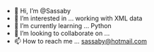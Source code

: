 - 👋 Hi, I’m @Sassaby
- 👀 I’m interested in ... working with XML data
- 🌱 I’m currently learning ... Python
- 💞️ I’m looking to collaborate on ...
- 📫 How to reach me ... sassaby@hotmail.com

<!---
Sassaby/Sassaby is a ✨ special ✨ repository because its `README.md` (this file) appears on your GitHub profile.
You can click the Preview link to take a look at your changes.
--->
